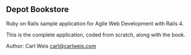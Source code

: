 ## Depot Bookstore
Ruby on Rails sample application for Agile Web Development with Rails 4.

This is the complete application, coded from scratch, along with the book.


Author: Carl Weis <carl@carlweis.com>